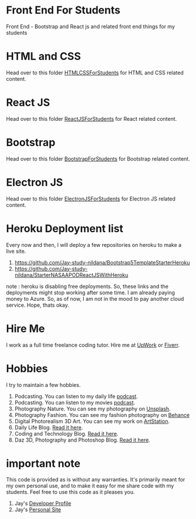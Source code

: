 # Front End For Students

Front End - Bootstrap and React js and related front end things for my students

# HTML and CSS

Head over to this folder [HTMLCSSForStudents](HTMLCSSForStudents) for HTML and CSS related content.

# React JS

Head over to this folder [ReactJSForStudents](ReactJSForStudents) for React related content.

# Bootstrap

Head over to this folder [BootstrapForStudents](BootstrapForStudents) for Bootstrap related content.

# Electron JS

Head over to this folder [ElectronJSForStudents](ElectronJSForStudents) for Electron JS related content.

# Heroku Deployment list

Every now and then, I will deploy a few repositories on heroku to make a live site.

1. https://github.com/Jay-study-nildana/Bootstrap5TemplateStarterHeroku
1. https://github.com/Jay-study-nildana/StarterNASAAPODReactJSWithHeroku

note : heroku is disabling free deployments. So, these links and the deployments might stop working after some time. I am already paying money to Azure. So, as of now, I am not in the mood to pay another cloud service. Hope, thats okay. 

# Hire Me

I work as a full time freelance coding tutor. Hire me at [UpWork](https://www.upwork.com/fl/vijayasimhabr) or [Fiverr](https://www.fiverr.com/jay_codeguy). 

# Hobbies

I try to maintain a few hobbies.

1. Podcasting. You can listen to my daily life [podcast](https://stories.thechalakas.com/listen-to-podcast/).
1. Podcasting. You can listen to my movies [podcast](https://sandkdesignstudio.in/jays-movie-podcast/).
1. Photography Nature. You can see my photography on [Unsplash](https://unsplash.com/@jay_neeruhaaku).
1. Photography Fashion. You can see my fashion photography on [Behance](https://www.behance.net/vijayasimhabr)
1. Digital Photorealism 3D Art. You can see my work on [ArtStation](https://www.artstation.com/jay_kalenildana).
1. Daily Life Blog. [Read it here](https://medium.com/the-sanguine-tech-trainer).
1. Coding and Technology Blog. [Read it here](https://medium.com/projectwt).
1.  Daz 3D, Photography and Photoshop Blog. [Read it here](https://medium.com/random-pink-hula).

# important note 

This code is provided as is without any warranties. It's primarily meant for my own personal use, and to make it easy for me share code with my students. Feel free to use this code as it pleases you.

1. Jay's [Developer Profile](https://jay-study-nildana.github.io/developerprofile)
1. Jay's [Personal Site](https://stories.thechalakas.com/)
